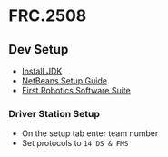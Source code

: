 # FRC.2508
## Dev Setup
- [Install JDK](http://www.oracle.com/technetwork/java/javase/downloads/index.html)
- [NetBeans Setup Guide](http://wpilib.screenstepslive.com/s/3120/m/7885/l/79405-installing-the-java-development-tools)
- [First Robotics Software Suite](http://www.ni.com/download/first-robotics-software-2015/5112/en/)

### Driver Station Setup
- On the setup tab enter team number
- Set protocols to `14 DS & FMS`
